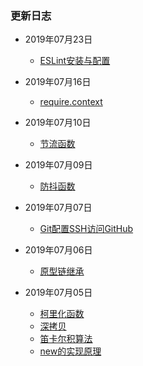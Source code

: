 ### 更新日志

- 2019年07月23日
  - [ESLint安装与配置](../javascript/webpack/eslint)

- 2019年07月16日
  - [require.context](../javascript/webpack/require.context)

- 2019年07月10日
  - [节流函数](../javascript/function/throttle)

- 2019年07月09日
  - [防抖函数](../javascript/function/debounce)

- 2019年07月07日
  - [Git配置SSH访问GitHub](../javascript/git/SSH-keys)

- 2019年07月06日
  - [原型链继承](../javascript/function/prototype)

 - 2019年07月05日
   - [柯里化函数](../javascript/function/curry)
   - [深拷贝](../javascript/function/deepClone)
   - [笛卡尔积算法](../javascript/algorithm/Cartesian-product)
   - [new的实现原理](../javascript/function/new)
